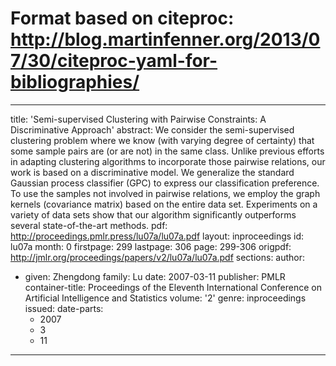 # Format based on citeproc: http://blog.martinfenner.org/2013/07/30/citeproc-yaml-for-bibliographies/
---
title: 'Semi-supervised Clustering with Pairwise Constraints: A Discriminative Approach'
abstract: We consider the semi-supervised clustering problem where we know (with varying
  degree of certainty) that some sample pairs are (or are not) in the same class.
  Unlike previous efforts in adapting clustering algorithms to incorporate those pairwise
  relations, our work is based on a discriminative model. We generalize the standard
  Gaussian process classifier (GPC) to express our classification preference. To use
  the samples not involved in pairwise relations, we employ the graph kernels (covariance
  matrix) based on the entire data set. Experiments on a variety of data sets show
  that our algorithm significantly outperforms several state-of-the-art methods.
pdf: http://proceedings.pmlr.press/lu07a/lu07a.pdf
layout: inproceedings
id: lu07a
month: 0
firstpage: 299
lastpage: 306
page: 299-306
origpdf: http://jmlr.org/proceedings/papers/v2/lu07a/lu07a.pdf
sections: 
author:
- given: Zhengdong
  family: Lu
date: 2007-03-11
publisher: PMLR
container-title: Proceedings of the Eleventh International Conference on Artificial
  Intelligence and Statistics
volume: '2'
genre: inproceedings
issued:
  date-parts:
  - 2007
  - 3
  - 11
---
